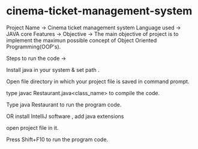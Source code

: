 # cinema-ticket-management-system
Project Name -> Cinema ticket management system
Language used -> JAVA core Features ->
Objective -> The main objective of project is to implement the maximun possible concept of Object Oriented Programming(OOP's).

Steps to run the code ->

Install java in your system & set path .

Open file directory in which your project file is saved in command prompt.

type javac Restaurant.java<class_name> to compile the code.

Type java Restaurant to run the program code.

 OR 
install IntelliJ software , add java extensions

open project file in it.

Press Shift+F10 to run the program code.
